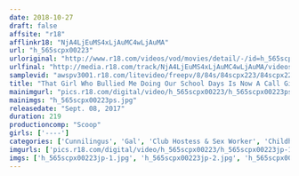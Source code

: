 ```yaml
---
date: 2018-10-27
draft: false
affsite: "r18"
afflinkr18: "NjA4LjEuMS4xLjAuMC4wLjAuMA"
url: "h_565scpx00223"
urloriginal: "http://www.r18.com/videos/vod/movies/detail/-/id=h_565scpx00223"
urlfinal: "http://media.r18.com/track/NjA4LjEuMS4xLjAuMC4wLjAuMA/videos/vod/movies/detail/-/id=h_565scpx00223"
samplevid: "awspv3001.r18.com/litevideo/freepv/8/84s/84scpx223/84scpx223_dmb_w.mp4"
title: "That Girl Who Bullied Me Doing Our School Days Is Now A Call Girl! With Her Begging Me Not To Tell Everyone, Can I Force Her To Submit To My Desires In Revenge?! At First Her Face Was Awash With Shame, But At Some Point It Became Like A Pig In Heat... 2 3"
mainimgurl: "pics.r18.com/digital/video/h_565scpx00223/h_565scpx00223ps.jpg"
mainimgs: "h_565scpx00223ps.jpg"
releasedate: "Sept. 08, 2017"
duration: 219
productioncomp: "Scoop"
girls: ['----']
categories: ['Cunnilingus', 'Gal', 'Club Hostess & Sex Worker', 'Childhood Friend', 'Documentary', 'Deep Throat', 'Hi-Def']
imgurls: ['pics.r18.com/digital/video/h_565scpx00223/h_565scpx00223jp-1.jpg', 'pics.r18.com/digital/video/h_565scpx00223/h_565scpx00223jp-2.jpg', 'pics.r18.com/digital/video/h_565scpx00223/h_565scpx00223jp-3.jpg', 'pics.r18.com/digital/video/h_565scpx00223/h_565scpx00223jp-4.jpg', 'pics.r18.com/digital/video/h_565scpx00223/h_565scpx00223jp-5.jpg', 'pics.r18.com/digital/video/h_565scpx00223/h_565scpx00223jp-6.jpg', 'pics.r18.com/digital/video/h_565scpx00223/h_565scpx00223jp-7.jpg', 'pics.r18.com/digital/video/h_565scpx00223/h_565scpx00223jp-8.jpg', 'pics.r18.com/digital/video/h_565scpx00223/h_565scpx00223jp-9.jpg', 'pics.r18.com/digital/video/h_565scpx00223/h_565scpx00223jp-10.jpg', 'pics.r18.com/digital/video/h_565scpx00223/h_565scpx00223jp-11.jpg', 'pics.r18.com/digital/video/h_565scpx00223/h_565scpx00223jp-12.jpg', 'pics.r18.com/digital/video/h_565scpx00223/h_565scpx00223jp-13.jpg', 'pics.r18.com/digital/video/h_565scpx00223/h_565scpx00223jp-14.jpg', 'pics.r18.com/digital/video/h_565scpx00223/h_565scpx00223jp-15.jpg', 'pics.r18.com/digital/video/h_565scpx00223/h_565scpx00223jp-16.jpg', 'pics.r18.com/digital/video/h_565scpx00223/h_565scpx00223jp-17.jpg', 'pics.r18.com/digital/video/h_565scpx00223/h_565scpx00223jp-18.jpg', 'pics.r18.com/digital/video/h_565scpx00223/h_565scpx00223jp-19.jpg', 'pics.r18.com/digital/video/h_565scpx00223/h_565scpx00223jp-20.jpg']
imgs: ['h_565scpx00223jp-1.jpg', 'h_565scpx00223jp-2.jpg', 'h_565scpx00223jp-3.jpg', 'h_565scpx00223jp-4.jpg', 'h_565scpx00223jp-5.jpg', 'h_565scpx00223jp-6.jpg', 'h_565scpx00223jp-7.jpg', 'h_565scpx00223jp-8.jpg', 'h_565scpx00223jp-9.jpg', 'h_565scpx00223jp-10.jpg', 'h_565scpx00223jp-11.jpg', 'h_565scpx00223jp-12.jpg', 'h_565scpx00223jp-13.jpg', 'h_565scpx00223jp-14.jpg', 'h_565scpx00223jp-15.jpg', 'h_565scpx00223jp-16.jpg', 'h_565scpx00223jp-17.jpg', 'h_565scpx00223jp-18.jpg', 'h_565scpx00223jp-19.jpg', 'h_565scpx00223jp-20.jpg']
---
```

